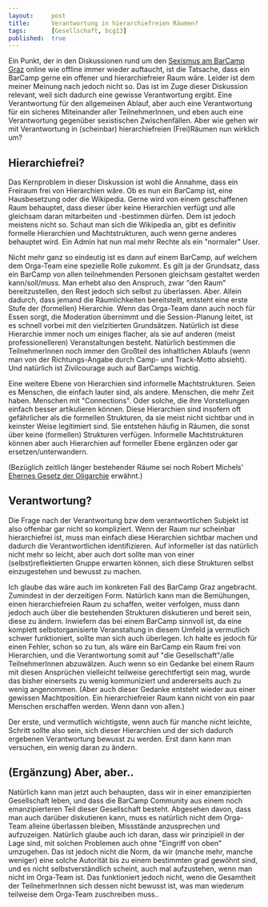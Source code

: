 ```yaml
---
layout: 	post
title: 		Verantwortung in hierarchiefreien Räumen?
tags: 		[Gesellschaft, bcg13]
published: 	true
---
```



Ein Punkt, der in den Diskussionen rund um den [Sexismus am BarCamp Graz](http://blog.2904.cc/2013/05/06/Sexismus-am-BCG13/) online wie offline immer wieder auftaucht, ist die Tatsache, dass ein BarCamp gerne ein offener und hierarchiefreier Raum wäre. Leider ist dem meiner Meinung nach jedoch nicht so. Das ist im Zuge dieser Diskussion relevant, weil sich dadurch eine gewisse Verantwortung ergibt. Eine Verantwortung für den allgemeinen Ablauf, aber auch eine Verantwortung für ein sicheres Miteinander aller TeilnehmerInnen, und eben auch eine Verantwortung gegenüber sexistischen Zwischenfällen. Aber wie gehen wir mit Verantwortung in (scheinbar) hierarchiefreien (Frei)Räumen nun wirklich um? <!-- (Mir geht es nicht um die rechtliche Verantwortung, da diese wohl sowieso beim Veranstalter liegt, soweit es einen gibt.) -->

## Hierarchiefrei?

Das Kernproblem in dieser Diskussion ist wohl die Annahme, dass ein Freiraum frei von Hierarchien wäre. Ob es nun ein BarCamp ist, eine Hausbesetzung oder die Wikipedia. Gerne wird von einem geschaffenen Raum behauptet, dass dieser über keine Hierarchien verfügt und alle gleichsam daran mitarbeiten und -bestimmen dürfen. Dem ist jedoch meistens nicht so. Schaut man sich die Wikipedia an, gibt es definitiv formelle Hierarchien und Machtstrukturen, auch wenn gerne anderes behauptet wird. Ein Admin hat nun mal mehr Rechte als ein "normaler" User. 

Nicht mehr ganz so eindeutig ist es dann auf einem BarCamp, auf welchem dem Orga-Team eine spezielle Rolle zukommt. Es gilt ja der Grundsatz, dass ein BarCamp von allen teilnehmenden Personen gleichsam gestaltet werden kann/soll/muss. Man erhebt also den Anspruch, zwar "den Raum" bereitzustellen, den Rest jedoch sich selbst zu überlassen. Aber. Allein dadurch, dass jemand die Räumlichkeiten bereitstellt, entsteht eine erste Stufe der (formellen) Hierarchie. Wenn das Orga-Team dann auch noch für Essen sorgt, die Moderation übernimmt und die Session-Planung leitet, ist es schnell vorbei mit den vielzitierten Grundsätzen. Natürlich ist diese Hierarchie immer noch um einiges flacher, als sie auf anderen (meist professionelleren) Veranstaltungen besteht. Natürlich bestimmen die TeilnehmerInnen noch immer den Großteil des inhaltlichen Ablaufs (wenn man von der Richtungs-Angabe durch Camp- und Track-Motto absieht). Und natürlich ist Zivilcourage auch auf BarCamps wichtig. 

Eine weitere Ebene von Hierarchien sind informelle Machtstrukturen. Seien es Menschen, die einfach lauter sind, als andere. Menschen, die mehr Zeit haben. Menschen mit "Connections". Oder solche, die ihre Vorstellungen einfach besser artikulieren können. Diese Hierarchien sind insofern oft gefährlicher als die formellen Strukturen, da sie meist nicht sichtbar und in keinster Weise legitimiert sind. Sie entstehen häufig in Räumen, die sonst über keine (formellen) Strukturen verfügen. Informelle Machtstrukturen können aber auch Hierarchien auf formeller Ebene ergänzen oder gar ersetzen/unterwandern. 

(Bezüglich zeitlich länger bestehender Räume sei noch Robert Michels' [Ehernes Gesetz der Oligarchie](http://de.wikipedia.org/wiki/Ehernes_Gesetz_der_Oligarchie) erwähnt.)

## Verantwortung?

Die Frage nach der Verantwortung bzw dem verantwortlichen Subjekt ist also offenbar gar nicht so kompliziert. Wenn der Raum nur scheinbar hierarchiefrei ist, muss man einfach diese Hierarchien sichtbar machen und dadurch die Verantwortlichen identifizieren. Auf informeller ist das natürlich nicht mehr so leicht, aber auch dort sollte man von einer (selbst)reflektierten Gruppe erwarten können, sich diese Strukturen selbst einzugestehen und bewusst zu machen. 

Ich glaube das wäre auch im konkreten Fall des BarCamp Graz angebracht. Zumindest in der derzeitigen Form. Natürlich kann man die Bemühungen, einen hierarchiefreien Raum zu schaffen, weiter verfolgen, muss dann jedoch auch über die bestehenden Strukturen diskutieren und bereit sein, diese zu ändern. Inwiefern das bei einem BarCamp sinnvoll ist, da eine komplett selbstorganisierte Veranstaltung in diesem Umfeld ja vermutlich schwer funktioniert, sollte man sich auch überlegen. Ich halte es jedoch für einen Fehler, schon so zu tun, als wäre ein BarCamp ein Raum frei von Hierarchien, und die Verantwortung somit auf "die Gesellschaft"/alle TeilnehmerInnen abzuwälzen. Auch wenn so ein Gedanke bei einem Raum mit diesen Ansprüchen vielleicht teilweise gerechtfertigt sein mag, wurde das bisher einerseits zu wenig kommuniziert und andererseits auch zu wenig angenommen. (Aber auch dieser Gedanke entsteht wieder aus einer gewissen Machtposition. Ein hierarchiefreier Raum kann nicht von ein paar Menschen erschaffen werden. Wenn dann von allen.)

Der erste, und vermutlich wichtigste, wenn auch für manche nicht leichte, Schritt sollte also sein, sich dieser Hierarchien und der sich dadurch ergebenen Verantwortung bewusst zu werden. Erst dann kann man versuchen, ein wenig daran zu ändern.

## (Ergänzung) Aber, aber..

Natürlich kann man jetzt auch behaupten, dass wir in einer emanzipierten Gesellschaft leben, und dass die BarCamp Community aus einem noch emanzipierteren Teil dieser Gesellschaft besteht. Abgesehen davon, dass man auch darüber diskutieren kann, muss es natürlich nicht dem Orga-Team alleine überlassen bleiben, Missstände anzusprechen und aufzuzeigen. Natürlich glaube auch ich daran, dass wir prinzipiell in der Lage sind, mit solchen Problemen auch ohne "Eingriff von oben" umzugehen. Das ist jedoch nicht die Norm, da wir (manche mehr, manche weniger) eine solche Autorität bis zu einem bestimmten grad gewöhnt sind, und es nicht selbstverständlich scheint, auch mal aufzustehen, wenn man nicht im Orga-Team ist. Das funktioniert jedoch nicht, wenn die Gesamtheit der TeilnehmerInnen sich dessen nicht bewusst ist, was man wiederum teilweise dem Orga-Team zuschreiben muss..



